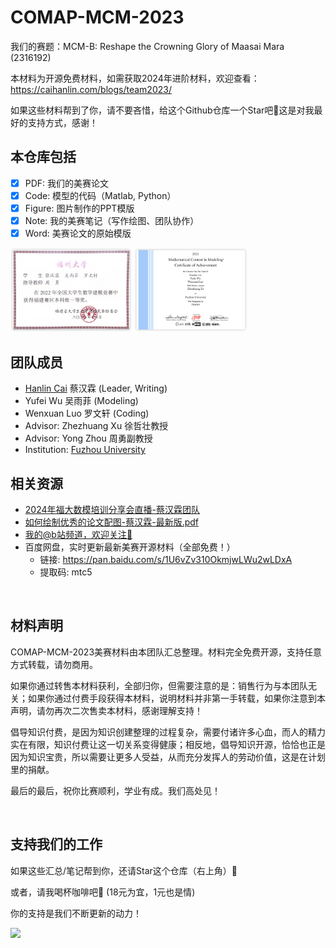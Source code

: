 # COMAP-MCM-2023

我们的赛题：MCM-B: Reshape the Crowning Glory of Maasai Mara (2316192)

本材料为开源免费材料，如需获取2024年进阶材料，欢迎查看：https://caihanlin.com/blogs/team2023/

如果这些材料帮到了你，请不要吝惜，给这个Github仓库一个Star吧🥳这是对我最好的支持方式，感谢！

## 本仓库包括

- [x] PDF: 我们的美赛论文
- [x] Code: 模型的代码（Matlab, Python）
- [x] Figure: 图片制作的PPT模版
- [x] Note: 我的美赛笔记（写作绘图、团队协作）
- [x] Word: 美赛论文的原始模版

<div class="second">
<img src = "Figure/prize/CUMCM-2022.png" width = 38.5%>
<img src = "Figure/prize/IMCM-2023.png" width = 36.0%>
</div>

## 团队成员

- [Hanlin Cai](https://caihanlin.com/) 蔡汉霖 (Leader, Writing)
- Yufei Wu 吴雨菲 (Modeling)
- Wenxuan Luo 罗文轩 (Coding)
- Advisor: Zhezhuang Xu 徐哲壮教授
- Advisor: Yong Zhou 周勇副教授
- Institution: [Fuzhou University](https://www.fzu.edu.cn/)

## 相关资源

- [2024年福大数模培训分享会直播-蔡汉霖团队](https://meeting.tencent.com/user-center/shared-record-info?id=6a5b1dea-3b04-45eb-889b-8c2d347215af&from=3)
- [如何绘制优秀的论文配图-蔡汉霖-最新版.pdf](https://caihanlin.com/mypaper/modeling/figure.pdf)
- [我的@b站频道，欢迎关注🥳](https://space.bilibili.com/594030035)
- 百度网盘，实时更新最新美赛开源材料（全部免费！）
  - 链接: https://pan.baidu.com/s/1U6vZv310OkmjwLWu2wLDxA
  - 提取码: mtc5


<br>

## 材料声明

COMAP-MCM-2023美赛材料由本团队汇总整理。材料完全免费开源，支持任意方式转载，请勿商用。

如果你通过转售本材料获利，全部归你，但需要注意的是：销售行为与本团队无关；如果你通过付费手段获得本材料，说明材料并非第一手转载，如果你注意到本声明，请勿再次二次售卖本材料，感谢理解支持！

倡导知识付费，是因为知识创建整理的过程复杂，需要付诸许多心血，而人的精力实在有限，知识付费让这一切关系变得健康；相反地，倡导知识开源，恰恰也正是因为知识宝贵，所以需要让更多人受益，从而充分发挥人的劳动价值，这是在计划里的捐献。

最后的最后，祝你比赛顺利，学业有成。我们高处见！

<br>

## 支持我们的工作

如果这些汇总/笔记帮到你，还请Star这个仓库（右上角）🌟

或者，请我喝杯咖啡吧🥰 (18元为宜，1元也是情)

你的支持是我们不断更新的动力！

<left>
  <img src = "https://s2.loli.net/2022/09/30/LoZAKE2rfN965k4.jpg" width = 32%>
</left>
